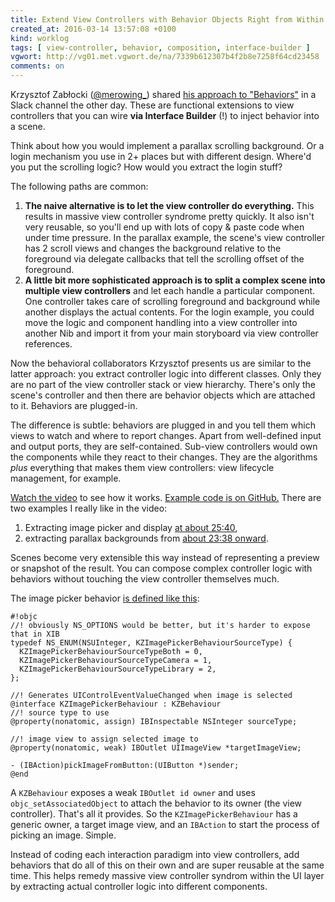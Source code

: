 ```yaml
---
title: Extend View Controllers with Behavior Objects Right from Within Interface Builder
created_at: 2016-03-14 13:57:08 +0100
kind: worklog
tags: [ view-controller, behavior, composition, interface-builder ]
vgwort: http://vg01.met.vgwort.de/na/7339b612307b4f2b8e7258f64cd23458
comments: on
---
```


Krzysztof Zabłocki ([@merowing_](https://twitter.com/merowing_)) shared [his approach to "Behaviors"][obj] in a Slack channel the other day. These are functional extensions to view controllers that you can wire **via Interface Builder** (!) to inject behavior into a scene.

Think about how you would implement a parallax scrolling background. Or a login mechanism you use in 2+ places but with different design. Where'd you put the scrolling logic? How would you extract the login stuff?

The following paths are common:

1. **The naive alternative is to let the view controller do everything.** This results in massive view controller syndrome pretty quickly. It also isn't very reusable, so you'll end up with lots of copy & paste code when under time pressure. In the parallax example, the scene's view controller has 2 scroll views and changes the background relative to the foreground via delegate callbacks that tell the scrolling offset of the foreground.
2. **A little bit more sophisticated approach is to split a complex scene into multiple view controllers** and let each handle a particular component. One controller takes care of scrolling foreground and background while another displays the actual contents. For the login example, you could move the logic and component handling into a view controller into another Nib and import it from your main storyboard via view controller references.

Now the behavioral collaborators Krzysztof presents us are similar to the latter approach: you extract controller logic into different classes. Only they are no part of the view controller stack or view hierarchy. There's only the scene's controller and then there are behavior objects which are attached to it. Behaviors are plugged-in.

The difference is subtle: behaviors are plugged in and you tell them which views to watch and where to report changes. Apart from well-defined input and output ports, they are self-contained. Sub-view controllers would own the components while they react to their changes. They are the algorithms _plus_ everything that makes them view controllers: view lifecycle management, for example.

[Watch the video][vid] to see how it works. [Example code is on GitHub.](https://github.com/krzysztofzablocki/BehavioursExample) There are two examples I really like in the video:

1. Extracting image picker and display [at about 25:40](https://www.youtube.com/watch?v=QMVcIJz2sfg&feature=youtu.be&t=25m40s),
2. extracting parallax backgrounds from [about 23:38 onward](https://www.youtube.com/watch?v=QMVcIJz2sfg&feature=youtu.be&t=23m38s).

Scenes become very extensible this way instead of representing a preview or snapshot of the result. You can compose complex controller logic with behaviors without touching the view controller themselves much.

The image picker behavior [is defined like this](https://github.com/krzysztofzablocki/BehavioursExample/blob/master/BehaviourExample/Behaviours/ImagePicker/KZImagePickerBehaviour.h):

    #!objc
    //! obviously NS_OPTIONS would be better, but it's harder to expose that in XIB
    typedef NS_ENUM(NSUInteger, KZImagePickerBehaviourSourceType) {
      KZImagePickerBehaviourSourceTypeBoth = 0,
      KZImagePickerBehaviourSourceTypeCamera = 1,
      KZImagePickerBehaviourSourceTypeLibrary = 2,
    };

    //! Generates UIControlEventValueChanged when image is selected
    @interface KZImagePickerBehaviour : KZBehaviour
    //! source type to use
    @property(nonatomic, assign) IBInspectable NSInteger sourceType;

    //! image view to assign selected image to
    @property(nonatomic, weak) IBOutlet UIImageView *targetImageView;

    - (IBAction)pickImageFromButton:(UIButton *)sender;
    @end

A `KZBehaviour` exposes a weak `IBOutlet id owner` and uses `objc_setAssociatedObject` to attach the behavior to its owner (the view controller). That's all it provides. So the `KZImagePickerBehaviour` has a generic owner, a target image view, and an `IBAction` to start the process of picking an image. Simple.

[obj]: https://www.objc.io/issues/13-architecture/behaviors/
[vid]: http://youtu.be/QMVcIJz2sfg

Instead of coding each interaction paradigm into view controllers, add behaviors that do all of this on their own and are super reusable at the same time. This helps remedy massive view controller syndrom within the UI layer by extracting actual controller logic into different components.
